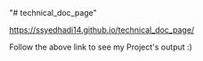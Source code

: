 "# technical_doc_page"

https://ssyedhadi14.github.io/technical_doc_page/ 

Follow the above link to see my Project's output :)
